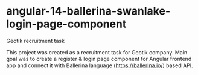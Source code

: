 # angular-14-ballerina-swanlake-login-page-component
Geotik recruitment task

This project was created as a recruitment task for Geotik company.
Main goal was to create a register & login page component for Angular frontend app and connect it with Ballerina language (https://ballerina.io/) based API.
